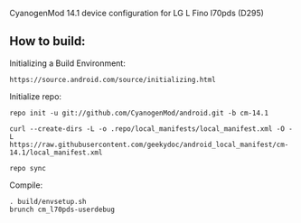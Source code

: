 CyanogenMod 14.1 device configuration for LG L Fino l70pds (D295)


How to build:
-------------

Initializing a Build Environment:

    https://source.android.com/source/initializing.html

Initialize repo:

    repo init -u git://github.com/CyanogenMod/android.git -b cm-14.1

    curl --create-dirs -L -o .repo/local_manifests/local_manifest.xml -O -L https://raw.githubusercontent.com/geekydoc/android_local_manifest/cm-14.1/local_manifest.xml
    
    repo sync

Compile:

    . build/envsetup.sh
    brunch cm_l70pds-userdebug
